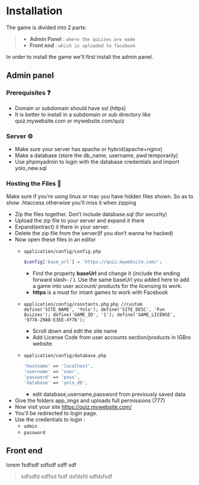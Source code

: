 # Installation

The game is divided into 2 parts:
> - **Admin Panel** : `where the quizzes are made`
> - **Front end** : `which is uploaded to facebook`

In order to install the game we'll first install the admin panel.

## Admin panel


### Prerequisites ❓
-	Domain or subdomain should have ssl (https)
-	It is better to install in a subdomain or sub directory like quiz.mywebsite.com or mywebsite.com/quiz

### Server ⚙️
-	Make sure your server has apache or hybrid(apache+nginx)
-	Make a database (store the db_name, username, pwd temporarily)
-	Use phpmyadmin  to login with the database credentials and import yolo_new.sql

### Hosting the Files 📁 

Make sure if you’re using linux or mac you have hidden files shown. So as to show .htaccess otherwise you’ll miss it when zipping

-	Zip the files together. Don’t include database.sql (for security)
-	Upload the zip file to your server and expand it there
-	Expand(extract) it there in your server. 
-	Delete the zip file from the server(If you don’t wanna he hacked)
-	Now open these files in an editor
    -	`application/config/config.php`
        ```php
        $config['base_url'] = 'https://quiz.mywebsite.com/';

        ```
        -	Find the property **baseUrl** and change it (include the ending forward slash- / ). Use the same baseUrl you added here to add a game into user account/ products for the licensing to work.
        -	**https** is a must for intant games to work with Facebook

    -	`application/config/constants.php`
            ```php
            //custom
            define('SITE_NAME', 'Yolo');
            define('SITE_DESC', 'Fun Quizzes');
            define('GAME_ID', '1');
            define('GAME_LICENSE', '9778-2988-E3EE-XY76');
            ```
        -	Scroll down and edit the site name
        -	Add License Code from user accounts section/products in IGBro website. 

    -	`application/config/database.php`
        ```php
        'hostname' => 'localhost',
        'username' => 'user',
        'password' => 'pass',
        'database' => 'yolo_db',
        ```
        -	edit database,username,password from previously saved data
-	Give the folders app_imgs and uploads full permissions (777)
-	Now visit your site https://quiz.mywebsite.com/ 
-	You’ll be redirected to login page.
-	Use the credentials to login  :
    -	`admin`
    -	`password`



## Front end

lorem fsdfsdf sdfsdf sdff sdf  

> sdfsdfd sdffsd fsdf 
> dsfdsfd sdfdsfsdf